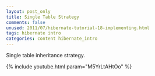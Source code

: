 ```yaml
---
layout: post_only
title: Single Table Strategy
comments: false
unused: 2011/07/hibernate-tutorial-18-implementing.html
tags: hibernate intro
categories: content hibernate_intro
---
```


Single table inheritance strategy.

{% include youtube.html param="M5YrLtAHtOo" %}